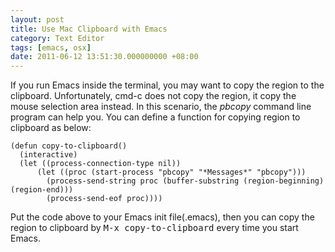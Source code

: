 ```yaml
---
layout: post
title: Use Mac Clipboard with Emacs
category: Text Editor
tags: [emacs, osx]
date: 2011-06-12 13:51:30.000000000 +08:00
---
```

If you run Emacs inside the terminal, you may want to copy the region to the
clipboard. Unfortunately, cmd-c does not copy the region, it copy the mouse
selection area instead. In this scenario, the *pbcopy* command line program can
help you. You can define a function for copying region to clipboard as below:

    (defun copy-to-clipboard()
      (interactive)
      (let ((process-connection-type nil))
          (let ((proc (start-process "pbcopy" "*Messages*" "pbcopy")))
            (process-send-string proc (buffer-substring (region-beginning) (region-end)))
            (process-send-eof proc))))

Put the code above to your Emacs init file(.emacs), then you can copy the region
to clipboard by <kbd>M-x copy-to-clipboard</kbd> every time you start Emacs.

